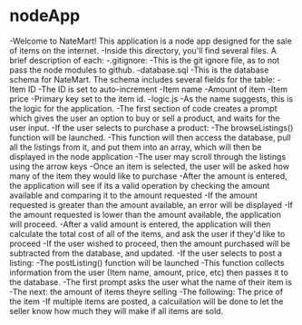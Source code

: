 # nodeApp

-Welcome to NateMart! This application is a node app designed for the sale of items on the internet.
-Inside this directory, you'll find several files. A brief description of each:
    -.gitignore:
        -This is the git ignore file, as to not pass the node modules to github.
    -database.sql
        -This is the database schema for NateMart. The schema includes several fields for the table:
            -Item ID
                -The ID is set to auto-increment
            -Item name 
            -Amount of item
            -Item price 
            -Primary key set to the item id. 
    -logic.js
        -As the name suggests, this is the logic for the application.
        -The first section of code creates a prompt which gives the user an option to buy or sell a product, and waits for the user input.
            -If the user selects to purchase a product:
                -The browseListings() function will be launched.
                    -This function will then access the database, pull all the listings from it, and put them into an array, which will then be displayed in the node application
                    -The user may scroll through the listings using the arrow keys
                    -Once an item is selected, the user will be asked how many of the item they would like to purchase
                    -After the amount is entered, the application will see if its a valid operation by checking the amount available and comparing it to the amount requested
                        -If the amount requested is greater than the amount available, an error will be displayed
                        -If the amount requested is lower than the amount available, the application will proceed.
                            -After a valid amount is entered, the application will then calculate the total cost of all of the items, and ask the user if they'd like to proceed
                                -If the user wished to proceed, then the amount purchased will be subtracted from the database, and updated. 
            -If the user selects to post a listing:
                -The postListing() function will be launched
                    -This function collects information from the user (Item name, amount, price, etc) then passes it to the database. 
                        -The first prompt asks the user what the name of their item is
                        -The next: the amount of items theyre selling
                        -The following: The price of the item
                        -If multiple items are posted, a calcuilation will be done to let the seller know how much they will make if all items are sold. 